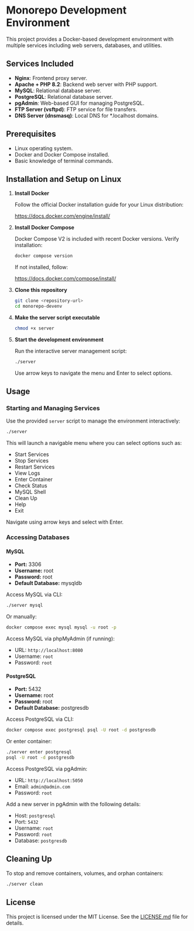 # Monorepo Development Environment

This project provides a Docker-based development environment with multiple services including web servers, databases, and utilities.

## Services Included

- **Nginx**: Frontend proxy server.
- **Apache + PHP 8.2**: Backend web server with PHP support.
- **MySQL**: Relational database server.
- **PostgreSQL**: Relational database server.
- **pgAdmin**: Web-based GUI for managing PostgreSQL.
- **FTP Server (vsftpd)**: FTP service for file transfers.
- **DNS Server (dnsmasq)**: Local DNS for *.localhost domains.

## Prerequisites

- Linux operating system.
- Docker and Docker Compose installed.
- Basic knowledge of terminal commands.

## Installation and Setup on Linux

1. **Install Docker**

   Follow the official Docker installation guide for your Linux distribution:

   https://docs.docker.com/engine/install/

2. **Install Docker Compose**

   Docker Compose V2 is included with recent Docker versions. Verify installation:

   ```bash
   docker compose version
   ```

   If not installed, follow:

   https://docs.docker.com/compose/install/

3. **Clone this repository**

   ```bash
   git clone <repository-url>
   cd monorepo-devenv
   ```

4. **Make the server script executable**

   ```bash
   chmod +x server
   ```

5. **Start the development environment**

   Run the interactive server management script:

   ```bash
   ./server
   ```

   Use arrow keys to navigate the menu and Enter to select options.

## Usage

### Starting and Managing Services

Use the provided `server` script to manage the environment interactively:

```bash
./server
```

This will launch a navigable menu where you can select options such as:

- Start Services
- Stop Services
- Restart Services
- View Logs
- Enter Container
- Check Status
- MySQL Shell
- Clean Up
- Help
- Exit

Navigate using arrow keys and select with Enter.

### Accessing Databases

#### MySQL

- **Port:** 3306
- **Username:** root
- **Password:** root
- **Default Database:** mysqldb

Access MySQL via CLI:

```bash
./server mysql
```

Or manually:

```bash
docker compose exec mysql mysql -u root -p
```

Access MySQL via phpMyAdmin (if running):

- URL: `http://localhost:8080`
- Username: `root`
- Password: `root`

#### PostgreSQL

- **Port:** 5432
- **Username:** root
- **Password:** root
- **Default Database:** postgresdb

Access PostgreSQL via CLI:

```bash
docker compose exec postgresql psql -U root -d postgresdb
```

Or enter container:

```bash
./server enter postgresql
psql -U root -d postgresdb
```

Access PostgreSQL via pgAdmin:

- URL: `http://localhost:5050`
- Email: `admin@admin.com`
- Password: `root`

Add a new server in pgAdmin with the following details:

- Host: `postgresql`
- Port: `5432`
- Username: `root`
- Password: `root`
- Database: `postgresdb`

## Cleaning Up

To stop and remove containers, volumes, and orphan containers:

```bash
./server clean
```

## License

This project is licensed under the MIT License. See the [LICENSE.md](LICENSE.md) file for details.
